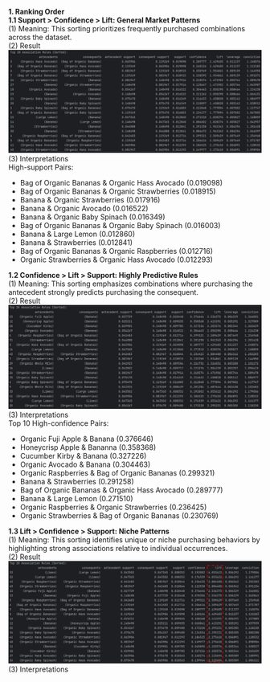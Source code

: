 **1. Ranking Order** <br>
**1.1 Support > Confidence > Lift: General Market Patterns** <br>
(1) Meaning: This sorting prioritizes frequently purchased combinations across the dataset. <br>
(2) Result
![Example Image](https://github.com/Suki0418/Instacart-Market-Basket-Analysis/blob/main/images/support-confidence-lift.png?raw=true)
(3) Interpretations <br>
High-support Pairs: 
* Bag of Organic Bananas & Organic Hass Avocado (0.019098)
* Bag of Organic Bananas & Organic Strawberries (0.018915)
* Banana & Organic Strawberries (0.017916)
* Banana & Organic Avocado (0.016522)
* Banana & Organic Baby Spinach (0.016349)
* Bag of Organic Bananas & Organic Baby Spinach (0.016003)
* Banana & Large Lemon (0.012860)
* Banana & Strawberries (0.012841)
* Bag of Organic Bananas & Organic Raspberries (0.012716)
* Organic Strawberries & Organic Hass Avocado (0.012293)


**1.2 Confidence > Lift > Support: Highly Predictive Rules** <br>
(1) Meaning: This sorting emphasizes combinations where purchasing the antecedent strongly predicts purchasing the consequent. <br>
(2) Result
![Example Image](https://github.com/Suki0418/Instacart-Market-Basket-Analysis/blob/main/images/confidence-lift-support.png?raw=true)
(3) Interpretations <br>
Top 10 High-confidence Pairs:
* Organic Fuji Apple & Banana (0.376646)
* Honeycrisp Apple & Bananna (0.358368)
* Cucumber Kirby & Banana (0.327226)
* Organic Avocado & Banana (0.304463)
* Organic Raspberries & Bag of Organic Bananas (0.299321)
* Banana & Strawberries (0.291258)
* Bag of Organic Bananas & Organic Hass Avocado (0.289777)
* Banana & Large Lemon (0.271510)
* Organic Raspberries & Organic Strawberries (0.236425)
* Organic Strawberries & Bag of Organic Bananas (0.230769)


**1.3 Lift > Confidence > Support: Niche Patterns** <br>
(1) Meaning: This sorting identifies unique or niche purchasing behaviors by highlighting strong associations relative to individual occurrences. <br>
(2) Result
![Example Image](https://github.com/Suki0418/Instacart-Market-Basket-Analysis/blob/main/images/lift-confidence-support.png?raw=true)
(3) Interpretations <br>
